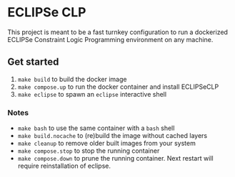# ECLIPSe CLP

This project is meant to be a fast turnkey configuration to run a dockerized ECLIPSe Constraint Logic Programming environment on any machine.

## Get started

1. `make build` to build the docker image
2. `make compose.up` to run the docker container and install ECLIPSeCLP
3. `make eclipse` to spawn an `eclipse` interactive shell

### Notes

- `make bash` to use the same container with a `bash` shell
- `make build.nocache` to (re)build the image without cached layers
- `make cleanup` to remove older built images from your system
- `make compose.stop` to stop the running container
- `make compose.down` to prune the running container. Next restart will require reinstallation of eclipse.
